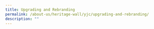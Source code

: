 ```yaml
---
title: Upgrading and Rebranding
permalink: /about-us/heritage-wall/yjc/upgrading-and-rebranding/
description: ""
---
```

